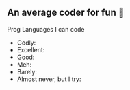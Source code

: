 ## An average coder for fun 🌱

Prog Languages I can code
- Godly:
- Excellent:
- Good:
- Meh:
- Barely:
- Almost never, but I try:
